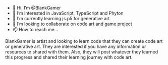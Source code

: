 - 👋 Hi, I’m @BlankGamer
- 👀 I’m interested in JavaScript, TypeScript and Phyton
- 🌱 I’m currently learning js.p5 for generative art
- 💞️ I’m looking to collaborate on code art and game project
- 📫 How to reach me...

BlankGamer is artist and looking to learn code that they can create code art or generative art. 
They are interested if you have any information or resources to shared with them. 
Also, they will post whatever they learned this progress and shared their learning journey with code art.
<!---
BlankGamer/BlankGamer is a ✨ special ✨ repository because its `README.md` (this file) appears on your GitHub profile.
You can click the Preview link to take a look at your changes.
--->
